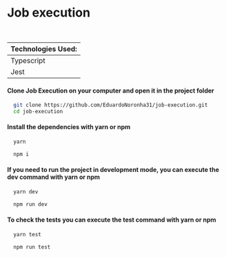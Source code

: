 
# Job execution

 <table>
   <thead><th>Technologies Used:</th></thead>

   <br>

   <tbody>
     <tr>
       <td>Typescript</td>
     </tr>
     <tr>
       <td>Jest</td>
     </tr>
   </tbody>
  </table>

#### Clone Job Execution on your computer and open it in the project folder

```bash
  git clone https://github.com/EduardoNoronha31/job-execution.git
  cd job-execution
```

#### Install the dependencies with yarn or npm

```bash
  yarn
```

```bash
  npm i
```

#### If you need to run the project in development mode, you can execute the dev command with yarn or npm

```bash
  yarn dev
```

```bash
  npm run dev
```

#### To check the tests  you can execute the test command with yarn or npm

```bash
  yarn test
```

```bash
  npm run test
```

